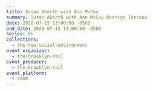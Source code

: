 ```yaml
---
title: Susan Aberth with Ann McCoy
summary: Susan Aberth with Ann McCoy Rodrigo Toscano
date: 2020-07-15 13:00:00 -0500
end_date: 2020-07-15 14:00:00 -0500
series: 86
collections:
  - the-new-social-environment
event_organizer:
  - the-brooklyn-rail
event_producer:
  - the-brooklyn-rail
event_platform:
  - zoom
---
```

